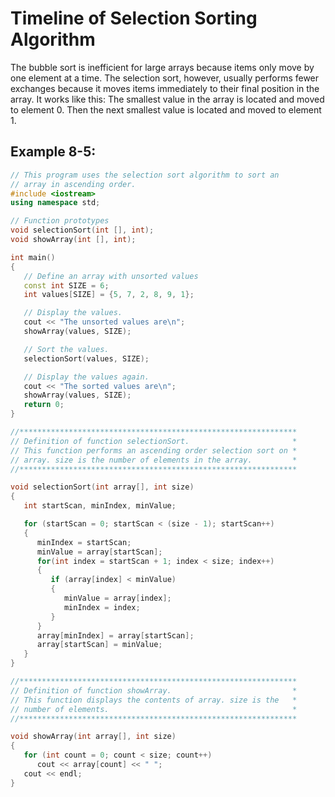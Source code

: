 # Timeline of __Selection__ Sorting Algorithm

The bubble sort is inefficient for large arrays because items only move by one element at a time.
The selection sort, however, usually performs fewer exchanges because it moves items immediately
to their final position in the array. It works like this: The smallest value in the array is
located and moved to element 0. Then the next smallest value is located and moved to element 1.

## Example __8-5__:

```c++
// This program uses the selection sort algorithm to sort an
// array in ascending order.
#include <iostream>
using namespace std;

// Function prototypes
void selectionSort(int [], int);
void showArray(int [], int);

int main()
{
   // Define an array with unsorted values
   const int SIZE = 6;
   int values[SIZE] = {5, 7, 2, 8, 9, 1};

   // Display the values.
   cout << "The unsorted values are\n";
   showArray(values, SIZE);

   // Sort the values.
   selectionSort(values, SIZE);

   // Display the values again.
   cout << "The sorted values are\n";
   showArray(values, SIZE);
   return 0;
}

//**************************************************************
// Definition of function selectionSort.                       *
// This function performs an ascending order selection sort on *
// array. size is the number of elements in the array.         *
//**************************************************************

void selectionSort(int array[], int size)
{
   int startScan, minIndex, minValue;

   for (startScan = 0; startScan < (size - 1); startScan++)
   {
      minIndex = startScan;
      minValue = array[startScan];
      for(int index = startScan + 1; index < size; index++)
      {
         if (array[index] < minValue)
         {
            minValue = array[index];
            minIndex = index;
         }
      }
      array[minIndex] = array[startScan];
      array[startScan] = minValue;
   }
}

//**************************************************************
// Definition of function showArray.                           *
// This function displays the contents of array. size is the   *
// number of elements.                                         *
//**************************************************************

void showArray(int array[], int size)
{
   for (int count = 0; count < size; count++)
      cout << array[count] << " ";
   cout << endl;
}
```
